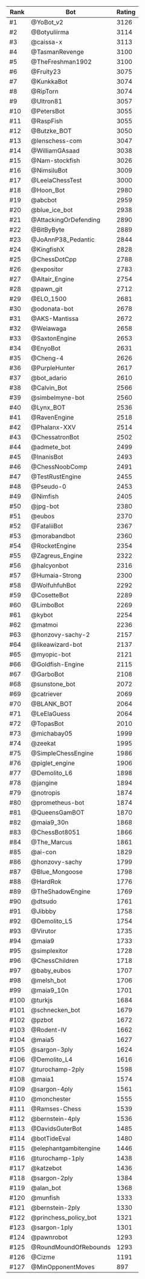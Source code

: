 Rank|Bot|Rating
---|---|---
#1|@YoBot_v2|3126
#2|@Botyuliirma|3114
#3|@caissa-x|3113
#4|@TasmanRevenge|3100
#5|@TheFreshman1902|3100
#6|@Fruity23|3075
#7|@KunkkaBot|3074
#8|@RipTorn|3074
#9|@Ultron81|3057
#10|@PetersBot|3055
#11|@RaspFish|3055
#12|@Butzke_BOT|3050
#13|@lenschess-com|3047
#14|@WilliamGAsaad|3038
#15|@Nam-stockfish|3026
#16|@NimsiluBot|3009
#17|@LeelaChessTest|3000
#18|@Hoon_Bot|2980
#19|@abcbot|2959
#20|@blue_ice_bot|2938
#21|@AttackingOrDefending|2890
#22|@BitByByte|2889
#23|@JoAnnP38_Pedantic|2844
#24|@KingfishX|2828
#25|@ChessDotCpp|2788
#26|@expositor|2783
#27|@Altair_Engine|2754
#28|@pawn_git|2712
#29|@ELO_1500|2681
#30|@odonata-bot|2678
#31|@AKS-Mantissa|2672
#32|@Weiawaga|2658
#33|@SaxtonEngine|2653
#34|@EnyoBot|2631
#35|@Cheng-4|2626
#36|@PurpleHunter|2617
#37|@bot_adario|2610
#38|@Calvin_Bot|2566
#39|@simbelmyne-bot|2560
#40|@Lynx_BOT|2536
#41|@RavenEngine|2518
#42|@Phalanx-XXV|2514
#43|@ChessatronBot|2502
#44|@admete_bot|2499
#45|@InanisBot|2493
#46|@ChessNoobComp|2491
#47|@TestRustEngine|2455
#48|@Pseudo-0|2453
#49|@Nimfish|2405
#50|@jpg-bot|2380
#51|@eubos|2370
#52|@FataliiBot|2367
#53|@morabandbot|2360
#54|@RocketEngine|2354
#55|@Zagreus_Engine|2322
#56|@halcyonbot|2316
#57|@Humaia-Strong|2300
#58|@WolfuhfuhBot|2292
#59|@CosetteBot|2289
#60|@LimboBot|2269
#61|@kybot|2254
#62|@matmoi|2236
#63|@honzovy-sachy-2|2157
#64|@likeawizard-bot|2137
#65|@myopic-bot|2121
#66|@Goldfish-Engine|2115
#67|@GarboBot|2108
#68|@sunstone_bot|2072
#69|@catriever|2069
#70|@BLANK_BOT|2064
#71|@LeElaGuess|2064
#72|@TopasBot|2010
#73|@michabay05|1999
#74|@zeekat|1995
#75|@SimpleChessEngine|1986
#76|@piglet_engine|1906
#77|@Demolito_L6|1898
#78|@jangine|1894
#79|@notropis|1874
#80|@prometheus-bot|1874
#81|@QueensGamBOT|1870
#82|@maia9_30n|1868
#83|@ChessBot8051|1866
#84|@The_Marcus|1861
#85|@ai-con|1829
#86|@honzovy-sachy|1799
#87|@Blue_Mongoose|1798
#88|@HardRok|1776
#89|@TheShadowEngine|1769
#90|@dtsudo|1761
#91|@Jibbby|1758
#92|@Demolito_L5|1754
#93|@Virutor|1735
#94|@maia9|1733
#95|@simplexitor|1728
#96|@ChessChildren|1718
#97|@baby_eubos|1707
#98|@melsh_bot|1706
#99|@maia9_10n|1701
#100|@turkjs|1684
#101|@schnecken_bot|1679
#102|@pzbot|1672
#103|@Rodent-IV|1662
#104|@maia5|1627
#105|@sargon-3ply|1624
#106|@Demolito_L4|1616
#107|@turochamp-2ply|1598
#108|@maia1|1574
#109|@sargon-4ply|1561
#110|@monchester|1555
#111|@Ramses-Chess|1539
#112|@bernstein-4ply|1536
#113|@DavidsGuterBot|1485
#114|@botTideEval|1480
#115|@elephantgambitengine|1446
#116|@turochamp-1ply|1438
#117|@katzebot|1436
#118|@sargon-2ply|1384
#119|@alan_bot|1368
#120|@munfish|1333
#121|@bernstein-2ply|1330
#122|@princhess_policy_bot|1321
#123|@sargon-1ply|1301
#124|@pawnrobot|1293
#125|@RoundMoundOfRebounds|1293
#126|@Cizme|1191
#127|@MinOpponentMoves|897
